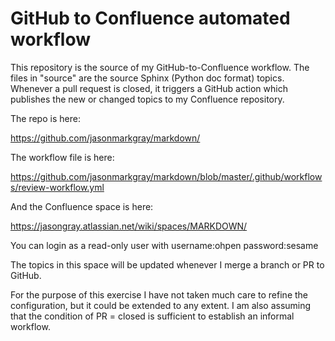 # GitHub to Confluence automated workflow

This repository is the source of my GitHub-to-Confluence workflow. The files in "source" are the source Sphinx (Python doc format) topics. Whenever a pull request is closed, it triggers a GitHub action which publishes the new or changed topics to my Confluence repository.

The repo is here:

https://github.com/jasonmarkgray/markdown/

The workflow file is here:

https://github.com/jasonmarkgray/markdown/blob/master/.github/workflows/review-workflow.yml

And the Confluence space is here:

https://jasongray.atlassian.net/wiki/spaces/MARKDOWN/

You can login as a read-only user with username:ohpen password:sesame

The topics in this space will be updated whenever I merge a branch or PR to GitHub.

For the purpose of this exercise I have not taken much care to refine the configuration, but it could be extended to any extent. I am also assuming that the condition of PR = closed is sufficient to establish an informal workflow. 
